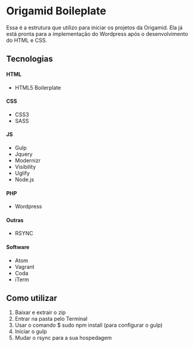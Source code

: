 # Origamid Boileplate

Essa é a estrutura que utilizo para iniciar os projetos da Origamid.
Ela já está pronta para a implementação do Wordpress após o desenvolvimento do HTML e CSS.

## Tecnologias

#### HTML
- HTML5 Boilerplate

#### CSS
- CSS3
- SASS

#### JS
- Gulp
- Jquery
- Modernizr
- Visibility
- Uglify
- Node.js

#### PHP
- Wordpress

#### Outras
- RSYNC

#### Software
- Atom
- Vagrant
- Coda
- iTerm

## Como utilizar

1. Baixar e extrair o zip
2. Entrar na pasta pelo Terminal
3. Usar o comando $ sudo npm install (para configurar o gulp)
4. Iniciar o gulp
5. Mudar o rsync para a sua hospedagem
